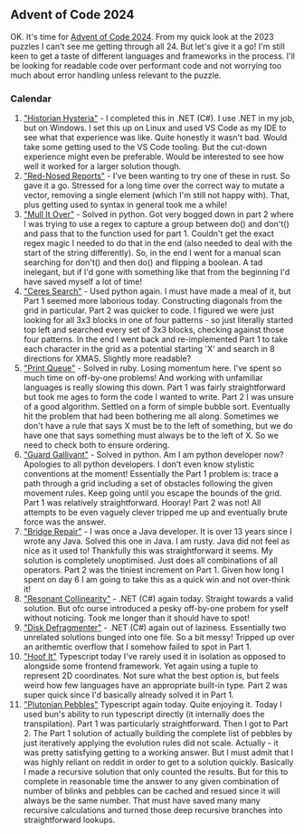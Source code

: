 ## Advent of Code 2024

OK. It's time for [Advent of Code 2024](https://adventofcode.com/2024/). From my quick look at the 2023 puzzles I can't see me getting through all 24.
But let's give it a go! I'm still keen to get a taste of different languages and frameworks in the process.
I'll be looking for readable code over performant code and not worrying too much about error handling unless relevant to the puzzle.

### Calendar

1. ["Historian Hysteria"](https://adventofcode.com/2024/day/1) - I completed this in .NET (C#). I use .NET in my job, but on Windows. I set this up on Linux and used VS Code as my IDE to see what that experience was like. Quite honestly it wasn't bad. Would take some getting used to the VS Code tooling. But the cut-down experience might even be preferable. Would be interested to see how well it worked for a larger solution though.
2. ["Red-Nosed Reports"](https://adventofcode.com/2024/day/2) - I've been wanting to try one of these in rust. So gave it a go. Stressed for a long time over the correct way to mutate a vector, removing a single element (which I'm still not happy with). That, plus getting used to syntax in general took me a while!
3. ["Mull It Over"](https://adventofcode.com/2024/day/3) - Solved in python. Got very bogged down in part 2 where I was trying to use a regex to capture a group between do() and don't() and pass that to the function used for part 1. Couldn't get the exact regex magic I needed to do that in the end (also needed to deal with the start of the string differently). So, in the end I went for a manual scan searching for don't() and then do() and flipping a boolean. A tad inelegant, but if I'd gone with something like that from the beginning I'd have saved myself a lot of time!
4. ["Ceres Search"](https://adventofcode.com/2024/day/4) - Used python again. I must have made a meal of it, but Part 1 seemed more laborious today. Constructing diagonals from the grid in particular. Part 2 was quicker to code. I figured we were just looking for all 3x3 blocks in one of four patterns - so just literally started top left and searched every set of 3x3 blocks, checking against those four patterns. In the end I went back and re-implemented Part 1 to take each character in the grid as a potential starting 'X' and search in 8 directions for XMAS. Slightly more readable?
5. ["Print Queue"](https://adventofcode.com/2024/day/5) - Solved in ruby. Losing momentum here. I've spent so much time on off-by-one problems! And working with unfamiliar languages is really slowing this down. Part 1 was fairly straightforward but took me ages to form the code I wanted to write. Part 2 I was unsure of a good algorithm. Settled on a form of simple bubble sort. Eventually hit the problem that had been bothering me all along. Sometimes we don't have a rule that says X must be to the left of something, but we do have one that says something must always be to the left of X. So we need to check both to ensure ordering.
6. ["Guard Gallivant"](https://adventofcode.com/2024/day/6) - Solved in python. Am I am python developer now? Apologies to all python developers. I don't even know stylistic conventions at the moment! Essentially the Part 1 problem is: trace a path through a grid including a set of obstacles following the given movement rules. Keep going until you escape the bounds of the grid. Part 1 was relatively straightforward. Hooray! Part 2 was not! All attempts to be even vaguely clever tripped me up and eventually brute force was the answer.
7. ["Bridge Repair"](https://adventofcode.com/2024/day/7) - I was once a Java developer. It is over 13 years since I wrote any Java. Solved this one in Java. I am rusty. Java did not feel as nice as it used to! Thankfully this was straightforward it seems. My solution is completely unoptimised. Just does all combinations of all operators. Part 2 was the tiniest increment on Part 1. Given how long I spent on day 6 I am going to take this as a quick win and not over-think it!
8. ["Resonant Collinearity"](https://adventofcode.com/2024/day/8) - .NET (C#) again today. Straight towards a valid solution. But ofc ourse introduced a pesky off-by-one probem for yself without noticing. Took me longer than it should have to spot!
9. ["Disk Defragmenter"](https://adventofcode.com/2024/day/9) - .NET (C#) again out of laziness. Essentially two unrelated solutions bunged into one file. So a bit messy! Tripped up over an arithemtic overflow that I somehow failed to spot in Part 1.
10. ["Hoof It"](https://adventofcode.com/2024/day/10) Typescript today I've rarely used it in isolation as opposed to alongside some frontend framework. Yet again using a tuple to represent 2D coordinates. Not sure what the best option is, but feels weird how few languages have an appropriate built-in type. Part 2 was super quick since I'd basically already solved it in Part 1.
11. ["Plutonian Pebbles"](https://adventofcode.com/2024/day/11) Typescript again today. Quite enjoying it. Today I used bun's ability to run typescript directly (it internally does the transpilation). Part 1 was particularly straightforward. Then I got to Part 2. The Part 1 solution of actually building the complete list of pebbles by just iteratively applying the evolution rules did not scale. Actually - it was pretty satisfying getting to a working answer. But I must admit that I was highly reliant on reddit in order to get to a solution quickly. Basically I made a recursive solution that only counted the results. But for this to complete in reasonable time the answer to any given combination of number of blinks and pebbles can be cached and resued since it will always be the same number. That must have saved many many recursive calculations and turned those deep recursive branches into straightforward lookups.
